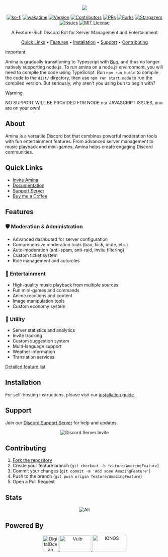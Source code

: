 <div align="center">
  <img src="https://capsule-render.vercel.app/api?type=waving&color=gradient&height=150&section=header&text=Amina&fontSize=80&fontAlignY=35&animation=twinkling&fontColor=gradient" />

[![ko-fi](https://ko-fi.com/img/githubbutton_sm.svg)](https://ko-fi.com/vikshan)
[![wakatime](https://wakatime.com/badge/github/iamvikshan/amina.svg)](https://wakatime.com/badge/github/iamvikshan/amina)
[![Version][version-shield]](version-url)
[![Contributors][contributors-shield]][contributors-url]
[![PRs][pr-shield]][pr-url] [![Forks][forks-shield]][forks-url]
[![Stargazers][stars-shield]][stars-url] [![Issues][issues-shield]][issues-url]
[![MIT License][license-shield]][license-url]


  <p>A Feature-Rich Discord Bot for Server Management and Entertainment</p>

[Quick Links](#quick-links) • [Features](#features) •
[Installation](#installation) • [Support](#support) •
[Contributing](#contributing)

</div>

> [!IMPORTANT]
>
> Amina is gradually transitioning to Typescript with [Bun](bun.sh), and thus no longer natively supporting node.js. To run amina on
> a node.js environment, you will need to compile the code using TypeScript.
> Run `npm run build` to compile the code to the `dist/` directory, then use
> `npm run start:node` to run the compiled version. But seriously, why aren't you using bun to begin with? 


> [!WARNING]
>
> NO SUPPORT WILL BE PROVIDED FOR NODE nor JAVASCRIPT ISSUES, you are on your own!

## About

Amina is a versatile Discord bot that combines powerful moderation tools with
fun entertainment features. From advanced server management to music playback
and mini-games, Amina helps create engaging Discord communities.

## Quick Links

- [Invite Amina](https://discord.com/api/oauth2/authorize?client_id=1035629678632915055&scope=bot+applications.commands&permissions=1374891928950)
- [Documentation](https://docs.vikshan.me)
- [Support Server](https://discord.gg/uMgS9evnmv)
- [Buy me a Coffee](https://ko-fi.com/vikshan)

## Features

### 🛡️ Moderation & Administration

- Advanced dashboard for server configuration
- Comprehensive moderation tools (ban, kick, mute, etc.)
- Auto-moderation (anti-spam, anti-raid, invite filtering)
- Custom ticket system
- Role management and autoroles

### 🎵 Entertainment

- High-quality music playback from multiple sources
- Fun mini-games and commands
- Anime reactions and content
- Image manipulation tools
- Custom economy system

### 🤖 Utility

- Server statistics and analytics
- Invite tracking
- Custom suggestion system
- Multi-language support
- Weather information
- Translation services

[Detailed feature list](https://docs.vikshan.me/commands/commands/)

## Installation

For self-hosting instructions, please visit our
[installation guide](https://docs.vikshan.me/installation/installation).

## Support

Join our [Discord Support Server](https://discord.gg/uMgS9evnmv) for help and
updates.

<div align="center">
  <img src="https://invidget.switchblade.xyz/uMgS9evnmv" alt="Discord Server Invite">
</div>

## Contributing

1. [Fork the repository](https://github.com/iamvikshan/amina/fork)
2. Create your feature branch (`git checkout -b feature/AmazingFeature`)
3. Commit your changes (`git commit -m 'Add some AmazingFeature'`)
4. Push to the branch (`git push origin feature/AmazingFeature`)
5. Open a Pull Request

## Stats

<div align="center">

![Alt](https://repobeats.axiom.co/api/embed/33971866cc9f23ecadf447d38dbb129311693c2b.svg 'Repobeats analytics image')

</div>

## Powered By

<p align="center">
  <a href="https://www.digitalocean.com/?refcode=c5587212fe39&utm_campaign=Referral_Invite&utm_medium=Referral_Program&utm_source=badge">
    <img src="https://web-platforms.sfo2.cdn.digitaloceanspaces.com/WWW/Badge%201.svg" alt="DigitalOcean" height="50">
  </a>
  <a href="https://go.vikshan.me/vultr">
    <img src="https://www.vultr.com/media/logo_ondark.svg" alt="Vultr" height="50" width="100">
  </a>
  <a href="https://partnernetwork.ionos.com/partner/vikshan?origin=PartnerBadge">
    <img src="https://images-2.partnerportal.ionos.com/items/0461b6bb-dabe-40bb-8d94-feb41be45e49/profiles/b6282cd9-10f6-4260-90dd-0bc4584f9c33/badges/normal_blue_eco" alt="IONOS" height="52" width="108">
  </a>
</p>

[version-shield]: https://img.shields.io/github/package-json/v/iamvikshan/amina?style=for-the-badge
[version-url]: https://github.com/iamvikshan/amina
[pr-shield]: https://img.shields.io/github/issues-pr/iamvikshan/amina?style=for-the-badge
[pr-url]: https://github.com/iamvikshan/amina/pulls
[contributors-shield]: https://img.shields.io/github/contributors/iamvikshan/amina.svg?style=for-the-badge
[contributors-url]: https://github.com/iamvikshan/amina/graphs/contributors
[forks-shield]: https://img.shields.io/github/forks/iamvikshan/amina.svg?style=for-the-badge
[forks-url]: https://github.com/iamvikshan/amina/network/members
[stars-shield]: https://img.shields.io/github/stars/iamvikshan/amina.svg?style=for-the-badge
[stars-url]: https://github.com/iamvikshan/amina/stargazers
[issues-shield]: https://img.shields.io/github/issues/iamvikshan/amina.svg?style=for-the-badge
[issues-url]: https://github.com/iamvikshan/amina/issues
[license-shield]: https://img.shields.io/github/license/iamvikshan/amina.svg?style=for-the-badge
[license-url]: https://github.com/iamvikshan/amina/blob/master/LICENSE
